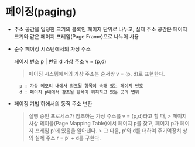 # 페이징(paging)

- 주소 공간을 일정한 크기의 블록인 페이지 단위로 나누고, 실제 주소 공간은 페이지 크기와 같은 페이지 프레임(Page Frame)으로 나누어 사용

- 순수 페이징 시스템에서의 가상 주소

    페이지 번호 p | 변위 d          가상 주소 v = (p,d)

    > 페이징 시스템에서의 가상 주소는 순서쌍 v = (p, d)로 표현한다.

        p : 가상 메모리 내에서 참조될 항목이 속해 있는 페이지 번호
        d : 페이지 p내에서 참조될 항목이 위치하고 있는 곳의 변위


- 페이징 기법 하에서의 동적 주소 변환

    > 실행 중인 프로세스가 참조하는 가상 주소를 v = (p,d)라고 할 때, 
        > 페이지 사상 테이블(Page Mapping Table)에서 페이지 p를 찾고, 페이지 p가 페이지 프레임 p'에 있음을 알아낸다.
            > 그 다음, p'와 d를 더하여 주기억장치 상의 실제 주소 r = p' + d를 구한다.



